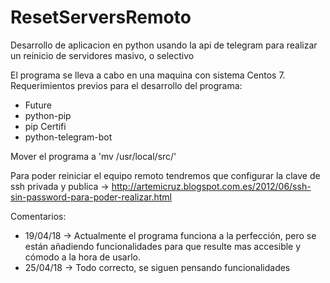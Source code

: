 # ResetServersRemoto
Desarrollo de aplicacion en python usando la api de telegram para realizar un reinicio de servidores masivo, o selectivo

El programa se lleva a cabo en una maquina con sistema Centos 7.
Requerimientos previos para el desarrollo del programa:
  - Future
  - python-pip
  - pip Certifi
  - python-telegram-bot

Mover el programa a 'mv /usr/local/src/'

Para poder reiniciar el equipo remoto tendremos que configurar la clave de ssh privada y publica -> http://artemicruz.blogspot.com.es/2012/06/ssh-sin-password-para-poder-realizar.html

Comentarios:
  - 19/04/18 -> Actualmente el programa funciona a la perfección, pero se están añadiendo funcionalidades para que resulte mas accesible y cómodo a la hora de usarlo.
  - 25/04/18 -> Todo correcto, se siguen pensando funcionalidades
